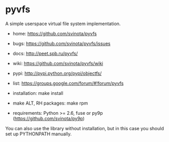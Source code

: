 pyvfs
=====

A simple userspace virtual file system implementation.

 * home: https://github.com/svinota/pyvfs
 * bugs: https://github.com/svinota/pyvfs/issues
 * docs: http://peet.spb.ru/pyvfs/
 * wiki: https://github.com/svinota/pyvfs/wiki
 * pypi: http://pypi.python.org/pypi/objectfs/
 * list: https://groups.google.com/forum/#!forum/pyvfs

 * installation: make install
 * make ALT, RH packages: make rpm
 * requirements: Python >= 2.6, fuse or py9p (https://github.com/svinota/py9p)

You can also use the library without installation, but in this case you
should set up PYTHONPATH manually.


